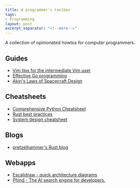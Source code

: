 ```yaml
---
title: A programmer's toolbox
tags:
- Programming
layout: post
excerpt_separator: "<!--more-->"
---
```


A collection of opinionated howtos for computer programmers.
<!--more-->

## Guides
* [Vim tips for the intermediate Vim user](https://jemma.dev/blog/intermediate-vim-tips)
* [Effective Go programming](https://go.dev/doc/effective_go)
* [Akin's Laws of Spacecraft Design](https://spacecraft.ssl.umd.edu/akins_laws.html)

## Cheatsheets
* [Comprehensive Python Cheatsheet](https://gto76.github.io/python-cheatsheet)
* [Rust best practices](https://rust-unofficial.github.io/patterns/idioms/default.html)
* [System design cheatsheet](https://systemdesign.one/system-design-interview-cheatsheet)

## Blogs
* [pretzelhammer's Rust blog](https://github.com/pretzelhammer/rust-blog)

## Webapps
* [Escalidraw - quick architecture diagrams](https://excalidraw.com/)
* [Phind - The AI search engine for developers.](https://www.phind.com)


